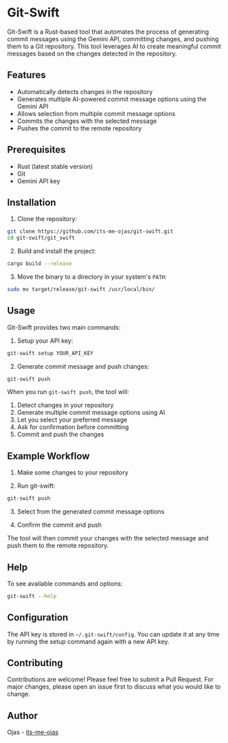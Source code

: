 # Git-Swift

Git-Swift is a Rust-based tool that automates the process of generating commit messages using the Gemini API, committing changes, and pushing them to a Git repository. This tool leverages AI to create meaningful commit messages based on the changes detected in the repository.

## Features

- Automatically detects changes in the repository
- Generates multiple AI-powered commit message options using the Gemini API
- Allows selection from multiple commit message options
- Commits the changes with the selected message
- Pushes the commit to the remote repository

## Prerequisites

- Rust (latest stable version)
- Git
- Gemini API key

## Installation

1. Clone the repository:
```sh
git clone https://github.com/its-me-ojas/git-swift.git
cd git-swift/git_swift
```

2. Build and install the project:
```sh
cargo build --release
```

3. Move the binary to a directory in your system's `PATH`:
```sh
sudo mv target/release/git-swift /usr/local/bin/
```

## Usage

Git-Swift provides two main commands:

1. Setup your API key:
```sh
git-swift setup YOUR_API_KEY
```

2. Generate commit message and push changes:
```sh
git-swift push
```

When you run `git-swift push`, the tool will:
1. Detect changes in your repository
2. Generate multiple commit message options using AI
3. Let you select your preferred message
4. Ask for confirmation before committing
5. Commit and push the changes

## Example Workflow

1. Make some changes to your repository

2. Run git-swift:
```sh
git-swift push
```

3. Select from the generated commit message options

4. Confirm the commit and push

The tool will then commit your changes with the selected message and push them to the remote repository.

## Help

To see available commands and options:
```sh
git-swift --help
```

## Configuration

The API key is stored in `~/.git-swift/config`. You can update it at any time by running the setup command again with a new API key.

## Contributing

Contributions are welcome! Please feel free to submit a Pull Request. For major changes, please open an issue first to discuss what you would like to change.


## Author

Ojas - [its-me-ojas](https://github.com/its-me-ojas)
